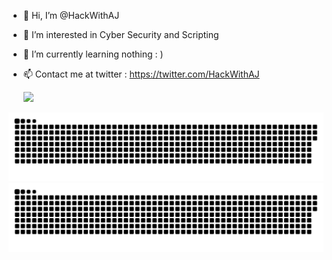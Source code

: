 - 👋 Hi, I’m @HackWithAJ
- 👀 I’m interested in Cyber Security and Scripting
- 🌱 I’m currently learning nothing : )

- 📫 Contact me at twitter : https://twitter.com/HackWithAJ

  [![](https://visitcount.itsvg.in/api?id=HackWithAJ&label=Profile%20Views&icon=5&pretty=true)](https://visitcount.itsvg.in)

<div align="center" dir="auto">
  <a target="_blank" rel="noopener noreferrer nofollow" href="https://raw.githubusercontent.com/migueltc13/migueltc13/main/.github/images/github-snake-dark.svg#gh-dark-mode-only"><img alt="Snake animation dark mode" src="https://raw.githubusercontent.com/migueltc13/migueltc13/main/.github/images/github-snake-dark.svg#gh-dark-mode-only" style="max-width: 100%;"></a>
  <a target="_blank" rel="noopener noreferrer nofollow" href="https://raw.githubusercontent.com/migueltc13/migueltc13/main/.github/images/github-contribution-grid-snake.svg#gh-light-mode-only"><img alt="Snake animation light mode" src="https://raw.githubusercontent.com/migueltc13/migueltc13/main/.github/images/github-contribution-grid-snake.svg#gh-light-mode-only" style="max-width: 100%;"></a>
</div>



